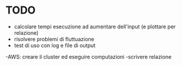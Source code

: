 # TODO

  - calcolare tempi esecuzione ad aumentare dell'input (e plottare per relazione)
  - risolvere problemi di fluttuazione
  - test di uso con log e file di output
  
  -AWS: creare il cluster ed eseguire computazioni
  -scrivere relazione
